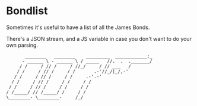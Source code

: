 # Bondlist

Sometimes it's useful to have a list of all the James Bonds.

There's a JSON stream, and a JS variable in case you don't want to do your own parsing. 

```
       ________   ________    _________  ____________;_
      - ______ \ - ______ \ / _____   //.  .  ._______/
     / /     / // /     / //_/     / // ___   /
    / /     / // /     / /       .-'//_/|_/,-'
   / /     / // /     / /     .-'.-'
  / /     / // /     / /     / /
 / /     / // /     / /     / /
/ /_____/ // /_____/ /     / /
\________- \________-     /_/
```  
